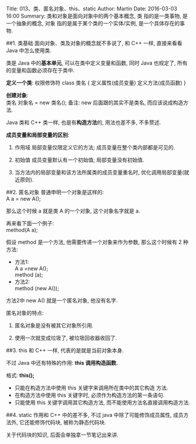 Title: 013、类、匿名对象、this、static
Author: Martin
Date: 2016-03-03 16:00
Summary: 类和对象是面向对象中的两个基本概念, 类 指的是一类事物, 是一个抽象的概念, 对象 指的是属于某个类的一个实体/实例, 是一个具体存在的事物.

##1. 类基础
面向对象、类及对象的概念就不多说了, 和 C++ 一样, 直接来看看 Java 中怎么使用类.

类是 Java 中的**基本单元**, 可以在类中定义变量和函数, 同时 Java 也规定了, 所有的变量和函数必须存在于类中.

**定义一个类**:
权限修饰符 class 类名 {
定义属性(成员变量)
定义方法(成员函数)
}

**创建对象**: <br>类名 对象名 = new 类名();
备注: new 后面跟的其实不是类名, 而应该说成构造方法.

Java 类和 C++ 类一样, 也是有**构造方法**的, 用法也差不多, 不多赘述.


**成员变量和局部变量的区别**:

1. 作用域
局部变量仅限定义它的方法;
成员变量在整个类内部都是可见的.

2. 初始值
成员变量默认有一个初始值;
局部变量没有初始值.

3. 当方法内的局部变量和该方法所属类的成员变量重名时, 优化调用局部变量(就近原则).

##2. 匿名对象
普通申明一个对象是这样的:<br>A a  = new A();

那么这个时候 a 就是类 A 的一个对象, 这个对象名字就是 a.

再来看下面一个例子:<br>method(A a);


假设 method 是一个方法, 他需要传递一个对象来作为参数, 那么这个时候有 2 种方法:

- 方法1:<br>A a =new A();<br>method (a);
- 方法2:<br>method (new A());

方法2中 new A() 就是一个匿名对象, 他没有名字.

匿名对象的特点:

1. 匿名对象是没有被其它对象所引用.

2. 使用一次就变成垃圾了, 被垃圾回收器收回了.

##3. this
和 C++ 一样, 代表的是就是当前对象本身.

不过 Java 中还有特殊的作用: **this 调用构造函数.**

格式: **this();**

- 只能在构造方法中使用 this 关键字来调用所在类中的其它构造 方法.
- 在构造方法中使用 this 关键字时, 必须作为构造方法的第一条语句.
- 只能使用 this 关键字调用其它构造方法, 而不能使用方法名直接调用构造方法.

##4. static
作用和 C++ 中的差不多, 不过 java 中除了可能修饰成员属性, 成员方法外, 它还能修饰代码块, 被称为静态代码块.

关于代码块的知识, 后面会单独拿一节笔记出来讲.

